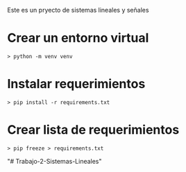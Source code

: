 Este es un pryecto de sistemas lineales y señales

# Crear un entorno virtual

    > python -m venv venv

# Instalar requerimientos

    > pip install -r requirements.txt

# Crear lista de requerimientos

    > pip freeze > requirements.txt
"# Trabajo-2-Sistemas-Lineales" 
